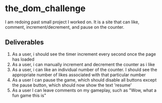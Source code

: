 # the_dom_challenge
I am redoing past small project I worked on.  It is a site that can like, comment, increment/decrement, and pause on the counter.

## Deliverables

1. As a user, i should see the timer increment every second once the page has loaded
2. As a user, i can manually increment and decrement the counter as i like
3. As a user, i can like an individual number of the counter. I should see the appropriate number of likes associated with that particular number
4. As a user I can pause the game, which should disable all buttons except the pause button, which should now show the text 'resume'
5. As a user I can leave comments on my gameplay, such as "Wow, what a fun game this is"

